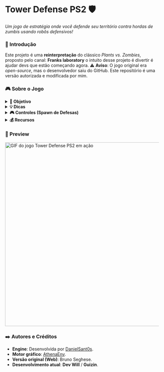 # **Tower Defense PS2** 🛡️  
*Um jogo de estratégia onde você defende seu território contra hordas de zumbis usando robôs defensivos!*  

<h3 id="inicio">🚀 Introdução</h3>  

Este projeto é uma **reinterpretação** do clássico *Plants vs. Zombies*, proposto pelo canal: **Franks laboratory** o intuito desse projeto é divertir é ajudar devs que estão começando agora.
⚠️ **Aviso**: O jogo original era *open-source*, mas o desenvolvedor saiu do GitHub. Este repositório é uma versão autorizada e modificada por mim.

<h3 id="sobre">🎮 Sobre o Jogo</h3>  

<details>
<summary><strong>🎯 Objetivo</strong></summary>  

- Impedir que os zumbis **avançem da direita para a esquerda** do mapa.  
- Coletar **moedas** para aumentar seus recursos e comprar defesas.  

</details>  

<details>
<summary><strong>💡 Dicas</strong></summary>  

- Posicione suas **defesas** longe dos zumbis para maximizar o tempo de ataque.  
- Evite colocar muitas defesas na tela para **prevenir quedas de FPS**.  

</details>  

<details>
<summary><strong>🎮 Controles (Spawn de Defesas)</strong></summary>  

- **Defesa 1**: Botão <kbd>X</kbd> (Custo: 100 recursos).  
- **Defesa 2**: Botão <kbd>□</kbd> (Custo: 160 recursos).  

</details>  

<details>
<summary><strong>💰 Recursos</strong></summary>  

- Recursos iniciais: **330**.  

</details>

<h3 id="preview">🎥 Preview</h3>  

<img src="./tower-defense-game.gif" width="600" alt="GIF do jogo Tower Defense PS2 em ação">


<h3 id="autor">✒️ Autores e Créditos</h3>  

- **Engine**: Desenvolvida por [DanielSant0s](https://github.com/DanielSant0s).  
- **Motor gráfico**: [AthenaEnv](https://github.com/DanielSant0s/AthenaEnv).  
- **Versão original (Web)**: Bruno Seghese.  
- **Desenvolvimento atual**: **Dev Will** / **Guizin**.
